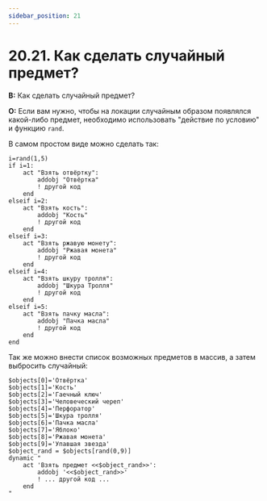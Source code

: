 ```yaml
---
sidebar_position: 21
---
```


# 20.21. Как сделать случайный предмет?
<!-- [:faq_20_21] -->
**В:** Как сделать случайный предмет?

**О:**
Если вам нужно, чтобы на локации случайным образом появлялся какой-либо предмет, необходимо использовать "действие по условию" и функцию `rand`.

В самом простом виде можно сделать так:

```qsp
i=rand(1,5)
if i=1:
    act "Взять отвёртку":
        addobj "Отвёртка"
        ! другой код
    end
elseif i=2:
    act "Взять кость":
        addobj "Кость"
        ! другой код
    end
elseif i=3:
    act "Взять ржавую монету":
        addobj "Ржавая монета"
        ! другой код
    end
elseif i=4:
    act "Взять шкуру тролля":
        addobj "Шкура Тролля"
        ! другой код
    end
elseif i=5:
    act "Взять пачку масла":
        addobj "Пачка масла"
        ! другой код
    end
end
```

Так же можно внести список возможных предметов в массив, а затем выбросить случайный:

```qsp
$objects[0]='Отвёртка' 
$objects[1]='Кость' 
$objects[2]='Гаечный ключ' 
$objects[3]='Человеческий череп' 
$objects[4]='Перфоратор' 
$objects[5]='Шкура тролля' 
$objects[6]='Пачка масла' 
$objects[7]='Яблоко' 
$objects[8]='Ржавая монета' 
$objects[9]='Упавшая звезда' 
$object_rand = $objects[rand(0,9)] 
dynamic "
    act 'Взять предмет <<$object_rand>>': 
        addobj '<<$object_rand>>'
        ! ... другой код ... 
    end
"
```
